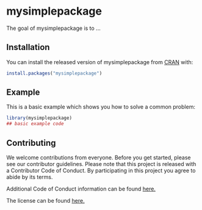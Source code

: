 # mysimplepackage

<!-- badges: start -->
<!-- badges: end -->

The goal of mysimplepackage is to ...

## Installation

You can install the released version of mysimplepackage from [CRAN](https://CRAN.R-project.org) with:

``` r
install.packages("mysimplepackage")
```

## Example

This is a basic example which shows you how to solve a common problem:

``` r
library(mysimplepackage)
## basic example code
```


## Contributing

We welcome contributions from everyone. Before you get started, please see our contributor guidelines. Please note that this project is released with a Contributor Code of Conduct. By participating in this project you agree to abide by its terms.

Additional Code of Conduct information can be found [here.](CODE_OF_CONDUCT.md)

The license can be found [here.](LICENSE.md)
